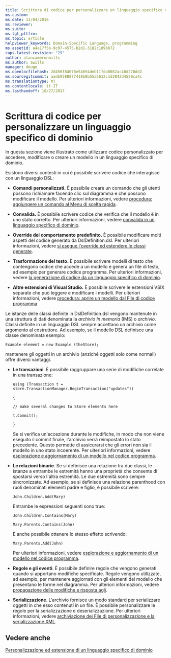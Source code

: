 ```yaml
---
title: Scrittura di codice per personalizzare un linguaggio specifico di dominio | Documenti Microsoft
ms.custom: 
ms.date: 11/04/2016
ms.reviewer: 
ms.suite: 
ms.tgt_pltfrm: 
ms.topic: article
helpviewer_keywords: Domain-Specific Language, programming
ms.assetid: a4a17f5b-9c97-4575-b2d1-3182c1896b72
caps.latest.revision: "29"
author: alancameronwills
ms.author: awills
manager: douge
ms.openlocfilehash: 2d456f84078e54694deb11fda0082ac40d278dd2
ms.sourcegitcommit: aadb9588877418b8b55a5612c1d3842d4520ca4c
ms.translationtype: MT
ms.contentlocale: it-IT
ms.lasthandoff: 10/27/2017
---
```

# <a name="writing-code-to-customise-a-domain-specific-language"></a>Scrittura di codice per personalizzare un linguaggio specifico di dominio
In questa sezione viene illustrato come utilizzare codice personalizzato per accedere, modificare o creare un modello in un linguaggio specifico di dominio.  
  
 Esistono diversi contesti in cui è possibile scrivere codice che interagisce con un linguaggio DSL:  
  
-   **Comandi personalizzati.** È possibile creare un comando che gli utenti possono richiamare facendo clic sul diagramma e che possono modificare il modello. Per ulteriori informazioni, vedere [procedura: aggiungere un comando al Menu di scelta rapida](../modeling/how-to-add-a-command-to-the-shortcut-menu.md).  
  
-   **Convalida.** È possibile scrivere codice che verifica che il modello è in uno stato corretto. Per ulteriori informazioni, vedere [convalida in un linguaggio specifico di dominio](../modeling/validation-in-a-domain-specific-language.md).  
  
-   **Override del comportamento predefinito.** È possibile modificare molti aspetti del codice generato da DslDefinition.dsl. Per ulteriori informazioni, vedere [si esegue l'override ed estendere le classi generate](../modeling/overriding-and-extending-the-generated-classes.md).  
  
-   **Trasformazione del testo.** È possibile scrivere modelli di testo che contengono codice che accede a un modello e genera un file di testo, ad esempio per generare codice programma. Per ulteriori informazioni, vedere [la generazione di codice da un linguaggio specifico di dominio](../modeling/generating-code-from-a-domain-specific-language.md).  
  
-   **Altre estensioni di Visual Studio.** È possibile scrivere le estensioni VSIX separate che può leggere e modificare i modelli. Per ulteriori informazioni, vedere [procedura: aprire un modello dal File di codice programma](../modeling/how-to-open-a-model-from-file-in-program-code.md)  
  
 Le istanze delle classi definite in DslDefinition.dsl vengono mantenute in una struttura di dati denominata la *archivio In memoria* (IMS) o *archivio*. Classi definite in un linguaggio DSL sempre accettano un archivio come argomento al costruttore. Ad esempio, se il modello DSL definisce una classe denominata esempio:  
  
 `Example element = new Example (theStore);`  
  
 mantenere gli oggetti in un archivio (anziché oggetti solo come normali) offre diversi vantaggi.  
  
-   **Le transazioni**. È possibile raggruppare una serie di modifiche correlate in una transazione:  
  
     `using (Transaction t = store.TransactionManager.BeginTransaction("updates"))`  
  
     `{`  
  
     `// make several changes to Store elements here`  
  
     `t.Commit();`  
  
     `}`  
  
     Se si verifica un'eccezione durante le modifiche, in modo che non viene eseguito il commit finale, l'archivio verrà reimpostato lo stato precedente. Questo permette di assicurarsi che gli errori non sia il modello in uno stato incoerente. Per ulteriori informazioni, vedere [esplorazione e aggiornamento di un modello nel codice programma](../modeling/navigating-and-updating-a-model-in-program-code.md).  
  
-   **Le relazioni binarie**. Se si definisce una relazione tra due classi, le istanze a entrambe le estremità hanno una proprietà che consente di spostarsi verso l'altra estremità. Le due estremità sono sempre sincronizzate. Ad esempio, se si definisce una relazione parenthood con ruoli denominati elementi padre e figlio, è possibile scrivere:  
  
     `John.Children.Add(Mary)`  
  
     Entrambe le espressioni seguenti sono true:  
  
     `John.Children.Contains(Mary)`  
  
     `Mary.Parents.Contains(John)`  
  
     È anche possibile ottenere lo stesso effetto scrivendo:  
  
     `Mary.Parents.Add(John)`  
  
     Per ulteriori informazioni, vedere [esplorazione e aggiornamento di un modello nel codice programma](../modeling/navigating-and-updating-a-model-in-program-code.md).  
  
-   **Regole e gli eventi**. È possibile definire regole che vengono generati quando si apportano modifiche specificate. Regole vengono utilizzate, ad esempio, per mantenere aggiornati con gli elementi del modello che presentano le forme nel diagramma. Per ulteriori informazioni, vedere [propagazione delle modifiche e risposta agli](../modeling/responding-to-and-propagating-changes.md).  
  
-   **Serializzazione**. L'archivio fornisce un modo standard per serializzare oggetti in che esso contenuti in un file. È possibile personalizzare le regole per la serializzazione e deserializzazione. Per ulteriori informazioni, vedere [archiviazione dei File di personalizzazione e la serializzazione XML](../modeling/customizing-file-storage-and-xml-serialization.md).  
  
## <a name="see-also"></a>Vedere anche  
 [Personalizzazione ed estensione di un linguaggio specifico di dominio](../modeling/customizing-and-extending-a-domain-specific-language.md)